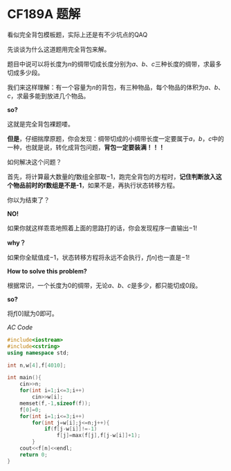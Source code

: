 # CF189A 题解

看似完全背包模板题，实际上还是有不少坑点的QAQ

先谈谈为什么这道题用完全背包来解。

题目中说可以将长度为$n$的绸带切成长度分别为$a$、$b$、$c$三种长度的绸带，求最多切成多少段。

我们来这样理解：有一个容量为$n$的背包，有三种物品，每个物品的体积为$a$、$b$、$c$，求最多能到放进几个物品。

**so?**

这就是完全背包裸题喽。

**但是**，仔细揣摩原题，你会发现：绸带切成的小绸带长度一定要属于$a$，$b$，$c$中的一种，也就是说，转化成背包问题，**背包一定要装满！！！**

如何解决这个问题？

首先，将计算最大数量的$f$数组全部取$-1$，跑完全背包的方程时，**记住判断放入这个物品前时的f数组是不是-1**，如果不是，再执行状态转移方程。

你以为结束了？

**NO!**

如果你就这样乖乖地照着上面的思路打的话，你会发现程序一直输出$-1$!

**why？**

如果你全赋值成$-1$，状态转移方程将永远不会执行，$f[n]$也一直是$-1$!

**How to solve this problem?**

根据常识，一个长度为$0$的绸带，无论$a$、$b$、$c$是多少，都只能切成$0$段。

**so?**

将$f[0]$赋为$0$即可。

$AC$ $Code$

```cpp
#include<iostream>
#include<cstring>
using namespace std;

int n,w[4],f[4010];

int main(){
    cin>>n;
    for(int i=1;i<=3;i++)
        cin>>w[i];
    memset(f,-1,sizeof(f));
    f[0]=0;
    for(int i=1;i<=3;i++)
        for(int j=w[i];j<=n;j++){
            if(f[j-w[i]]!=-1)
                f[j]=max(f[j],f[j-w[i]]+1);
        }
    cout<<f[n]<<endl;
    return 0;
}
```